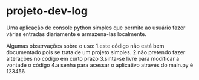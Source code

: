 # projeto-dev-log
Uma aplicação de console python simples que permite ao usuário fazer várias entradas diariamente e armazena-las localmente.

Algumas observações sobre o uso: 1.este código não está bem documentado pois se trata de um projeto simples.
                                 2.não pretendo fazer alterações no código em curto prazo
                                 3.sinta-se livre para modificar a vontade o código
                                 4.a senha para acessar o aplicativo através do main.py é 123456
                                 
